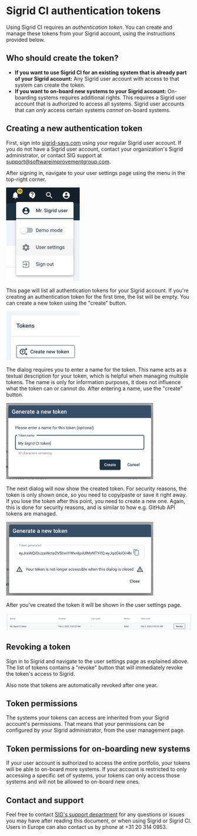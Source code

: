 # Sigrid CI authentication tokens

Using Sigrid CI requires an *authentication token*. You can create and manage these tokens from your Sigrid account, using the instructions provided below.

## Who should create the token?

- **If you want to use Sigrid CI for an existing system that is already part of your Sigrid account:** Any Sigrid user account with access to that system can create the token. 
- **If you want to on-board new systems to your Sigrid account:** On-boarding systems requires additional rights. This requires a Sigrid user account that is authorized to access all systems. Sigrid user accounts that can *only* access certain systems *cannot* on-board systems.

## Creating a new authentication token

First, sign into [sigrid-says.com](https://sigrid-says.com) using your regular Sigrid user account. If you do not have a Sigrid user account, contact your organization's Sigrid administrator, or contact SIG support at [support@softwareimprovementgroup.com](mailto:support@softwareimprovementgroup.com).

After signing in, navigate to your user settings page using the menu in the top-right corner.

<img src="images/token-account-settings.png" width="200" />

This page will list all authentication tokens for your Sigrid account. If you're creating an authentication token for the first time, the list will be empty. You can create a new token using the "create" button.

<img src="images/token-create-button.png" width="200" />

The dialog requires you to enter a name for the token. This name acts as a textual description for your token, which is helpful when managing multiple tokens. The name is only for information purposes, it does not influence what the token can or cannot do. After entering a name, use the "create" button.

<img src="images/token-name.png" width="400" />

The next dialog will now show the created token. For security reasons, the token is only shown once, so you need to copy/paste or save it right away. If you lose the token after this point, you need to create a new one. Again, this is done for security reasons, and is similar to how e.g. GitHub API tokens are managed.

<img src="images/token-shown.png" width="400" />

After you've created the token it will be shown in the user settings page. 

<img src="images/token-overview.png" width="600" />

## Revoking a token

Sign in to Sigrid and navigate to the user settings page as explained above. The list of tokens contains a "revoke" button that will immediately revoke the token's access to Sigrid.

Also note that tokens are automatically revoked after one year. 

## Token permissions

The systems your tokens can access are inherited from your Sigrid account's permissions. That means that your permissions can be configured by your Sigrid administrator, from the user management page.

## Token permissions for on-boarding new systems

If your user account is authorized to access the entire portfolio, your tokens will be able to on-board more systems. If your account is restricted to only accessing a specific set of systems, your tokens can only access those systems and will not be allowed to on-board new ones.

## Contact and support

Feel free to contact [SIG's support department](mailto:support@softwareimprovementgroup.com) for any questions or issues you may have after reading this document, or when using Sigrid or Sigrid CI. Users in Europe can also contact us by phone at +31 20 314 0953.
